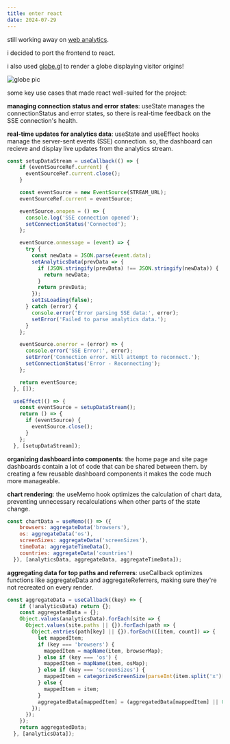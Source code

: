 ```yaml
---
title: enter react 
date: 2024-07-29
---
```


still working away on [web analytics](/logs/web-analytics). 

i decided to port the frontend to react.

i also used [globe.gl](https://globe.gl/) to render a globe displaying visitor origins!

![globe pic](/images/globepic.png)

some key use cases that made react well-suited for the project:

**managing connection status and error states**: 
useState manages the connectionStatus and error states, so there is real-time feedback on the SSE connection's health.

**real-time updates for analytics data**:
useState and useEffect hooks manage the server-sent events (SSE) connection. so, the dashboard can recieve and display live updates from the analytics stream.

```javascript
const setupDataStream = useCallback(() => {
    if (eventSourceRef.current) {
      eventSourceRef.current.close();
    }

    const eventSource = new EventSource(STREAM_URL);
    eventSourceRef.current = eventSource;

    eventSource.onopen = () => {
      console.log('SSE connection opened');
      setConnectionStatus('Connected');
    };

    eventSource.onmessage = (event) => {
      try {
        const newData = JSON.parse(event.data);
        setAnalyticsData(prevData => {
          if (JSON.stringify(prevData) !== JSON.stringify(newData)) {
            return newData;
          }
          return prevData;
        });
        setIsLoading(false);
      } catch (error) {
        console.error('Error parsing SSE data:', error);
        setError('Failed to parse analytics data.');
      }
    };

    eventSource.onerror = (error) => {
      console.error('SSE Error:', error);
      setError('Connection error. Will attempt to reconnect.');
      setConnectionStatus('Error - Reconnecting');
    };

    return eventSource;
  }, []);

  useEffect(() => {
    const eventSource = setupDataStream();
    return () => {
      if (eventSource) {
        eventSource.close();
      }
    };
  }, [setupDataStream]);
```

**organizing dashboard into components**:
the home page and site page dashboards contain a lot of code that can be shared between them. by creating a few reusable dashboard components it makes the code much more manageable. 


 **chart rendering**:
the useMemo hook optimizes the calculation of chart data, preventing unnecessary recalculations when other parts of the state change.

```javascript
const chartData = useMemo(() => ({
    browsers: aggregateData('browsers'),
    os: aggregateData('os'),
    screenSizes: aggregateData('screenSizes'),
    timeData: aggregateTimeData(),
    countries: aggregateData('countries')
  }), [analyticsData, aggregateData, aggregateTimeData]);
```

 **aggregating data for top paths and referrers**: 
useCallback optimizes functions like aggregateData and aggregateReferrers, making sure they're not recreated on every render.

```javascript
const aggregateData = useCallback((key) => {
    if (!analyticsData) return {};
    const aggregatedData = {};
    Object.values(analyticsData).forEach(site => {
      Object.values(site.paths || {}).forEach(path => {
        Object.entries(path[key] || {}).forEach(([item, count]) => {
          let mappedItem;
          if (key === 'browsers') {
            mappedItem = mapName(item, browserMap);
          } else if (key === 'os') {
            mappedItem = mapName(item, osMap);
          } else if (key === 'screenSizes') {
            mappedItem = categorizeScreenSize(parseInt(item.split('x')[0]));
          } else {
            mappedItem = item;
          }
          aggregatedData[mappedItem] = (aggregatedData[mappedItem] || 0) + count;
        });
      });
    });
    return aggregatedData;
  }, [analyticsData]);
```



